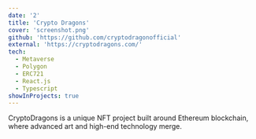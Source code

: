 ```yaml
---
date: '2'
title: 'Crypto Dragons'
cover: 'screenshot.png'
github: 'https://github.com/cryptodragonofficial'
external: 'https://cryptodragons.com/'
tech:
  - Metaverse
  - Polygon
  - ERC721
  - React.js
  - Typescript
showInProjects: true
---
```


CryptoDragons is a unique NFT project built around Ethereum blockchain, where advanced art and high-end technology merge.
